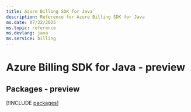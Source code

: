 ```yaml
---
title: Azure Billing SDK for Java
description: Reference for Azure Billing SDK for Java
ms.date: 07/22/2025
ms.topic: reference
ms.devlang: java
ms.service: billing
---
```

# Azure Billing SDK for Java - preview
## Packages - preview
[!INCLUDE [packages](billing-index.md)]
